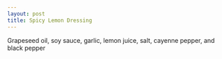 ```yaml
---
layout: post
title: Spicy Lemon Dressing
---
```


Grapeseed oil, soy sauce, garlic, lemon juice, salt, cayenne pepper, and black pepper